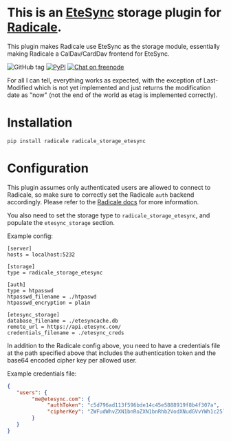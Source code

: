 # This is an [EteSync](https://www.etesync.com) storage plugin for [Radicale](http://radicale.org/).

This plugin makes Radicale use EteSync as the storage module, essentially
making Radicale a CalDav/CardDav frontend for EteSync.

![GitHub tag](https://img.shields.io/github/tag/etesync/radicale_storage_etesync.svg)
[![PyPI](https://img.shields.io/pypi/v/radicale_storage_etesync.svg)](https://pypi.python.org/pypi/radicale_storage_etesync/)
[![Chat on freenode](https://img.shields.io/badge/irc.freenode.net-%23EteSync-blue.svg)](https://webchat.freenode.net/?channels=#etesync)

For all I can tell, everything works as expected, with the exception of
Last-Modified which is not yet implemented and just returns the modification
date as "now" (not the end of the world as etag is implemented correctly).

# Installation

`pip install radicale radicale_storage_etesync`

# Configuration

This plugin assumes only authenticated users are allowed to connect to Radicale,
so make sure to correctly set the Radicale `auth` backend accordingly.
Please refer to the [Radicale docs](http://radicale.org/configuration/#auth) for more information.

You also need to set the storage type to `radicale_storage_etesync`, and
populate the `etesync_storage` section.

Example config:

```
[server]
hosts = localhost:5232

[storage]
type = radicale_storage_etesync

[auth]
type = htpasswd
htpasswd_filename = ./htpaswd
htpasswd_encryption = plain

[etesync_storage]
database_filename = ./etesyncache.db
remote_url = https://api.etesync.com/
credentials_filename = ./etesync_creds
```

In addition to the Radicale config above, you need to have a credentials file
at the path specified above that includes the authentication token and the
base64 encoded cipher key per allowed user.

Example credentials file:

```json
{
   "users": {
        "me@etesync.com": {
             "authToken": "c5d796ad113f596bde14c45e5888919f8b4f307a",
             "cipherKey": "ZWFudWhvZXN1bnRoZXN1bnRhb2VodXNudGVvYWh1c25lb3RhaHVzb25lYXR1aGFzb2VudWhhb2VzbnR1aGFlb3N1dGhhZW9zbnR1aAo="
        }
   }
}
```
